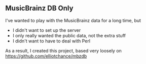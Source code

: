 ## MusicBrainz DB Only

I've wanted to play with the MusicBrainz data for a long time, but

* I didn't want to set up the server
* I only really wanted the public data, not the extra stuff
* I didn't want to have to deal with Perl

As a result, I created this project, based very loosely on
https://github.com/elliotchance/mbzdb


